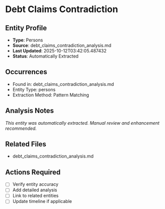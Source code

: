 # Debt Claims Contradiction

## Entity Profile
- **Type**: Persons
- **Source**: debt_claims_contradiction_analysis.md
- **Last Updated**: 2025-10-12T03:42:05.487432
- **Status**: Automatically Extracted

## Occurrences
- Found in: debt_claims_contradiction_analysis.md
- Entity Type: persons
- Extraction Method: Pattern Matching

## Analysis Notes
*This entity was automatically extracted. Manual review and enhancement recommended.*

## Related Files
- debt_claims_contradiction_analysis.md

## Actions Required
- [ ] Verify entity accuracy
- [ ] Add detailed analysis
- [ ] Link to related entities
- [ ] Update timeline if applicable
